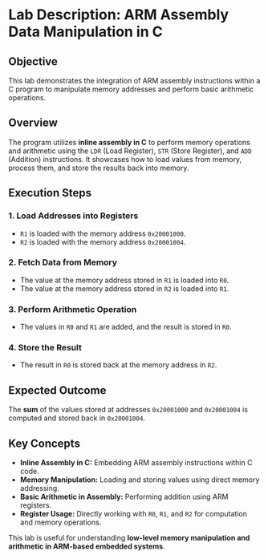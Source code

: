 # Lab Description: ARM Assembly Data Manipulation in C

## Objective
This lab demonstrates the integration of ARM assembly instructions within a C program to manipulate memory addresses and perform basic arithmetic operations.

## Overview
The program utilizes **inline assembly in C** to perform memory operations and arithmetic using the `LDR` (Load Register), `STR` (Store Register), and `ADD` (Addition) instructions. It showcases how to load values from memory, process them, and store the results back into memory.

## Execution Steps

### **1. Load Addresses into Registers**
- `R1` is loaded with the memory address `0x20001000`.
- `R2` is loaded with the memory address `0x20001004`.

### **2. Fetch Data from Memory**
- The value at the memory address stored in `R1` is loaded into `R0`.
- The value at the memory address stored in `R2` is loaded into `R1`.

### **3. Perform Arithmetic Operation**
- The values in `R0` and `R1` are added, and the result is stored in `R0`.

### **4. Store the Result**
- The result in `R0` is stored back at the memory address in `R2`.

## Expected Outcome
The **sum** of the values stored at addresses `0x20001000` and `0x20001004` is computed and stored back in `0x20001004`.

## Key Concepts
- **Inline Assembly in C:** Embedding ARM assembly instructions within C code.
- **Memory Manipulation:** Loading and storing values using direct memory addressing.
- **Basic Arithmetic in Assembly:** Performing addition using ARM registers.
- **Register Usage:** Directly working with `R0`, `R1`, and `R2` for computation and memory operations.

This lab is useful for understanding **low-level memory manipulation and arithmetic in ARM-based embedded systems**.
